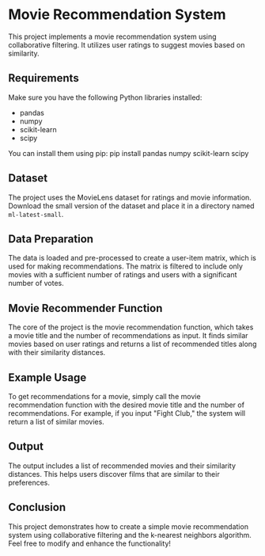 # Movie Recommendation System

This project implements a movie recommendation system using collaborative filtering. It utilizes user ratings to suggest movies based on similarity.

## Requirements

Make sure you have the following Python libraries installed:

- pandas
- numpy
- scikit-learn
- scipy

You can install them using pip: pip install pandas numpy scikit-learn scipy

## Dataset

The project uses the MovieLens dataset for ratings and movie information. Download the small version of the dataset and place it in a directory named `ml-latest-small`.

## Data Preparation

The data is loaded and pre-processed to create a user-item matrix, which is used for making recommendations. The matrix is filtered to include only movies with a sufficient number of ratings and users with a significant number of votes.

## Movie Recommender Function

The core of the project is the movie recommendation function, which takes a movie title and the number of recommendations as input. It finds similar movies based on user ratings and returns a list of recommended titles along with their similarity distances.

## Example Usage

To get recommendations for a movie, simply call the movie recommendation function with the desired movie title and the number of recommendations. For example, if you input "Fight Club," the system will return a list of similar movies.

## Output

The output includes a list of recommended movies and their similarity distances. This helps users discover films that are similar to their preferences.

## Conclusion

This project demonstrates how to create a simple movie recommendation system using collaborative filtering and the k-nearest neighbors algorithm. Feel free to modify and enhance the functionality!
